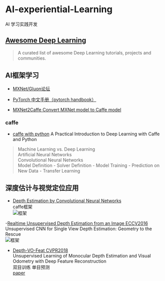 # AI-experiential-Learning
AI 学习实践开发


## [Awesome Deep Learning](https://github.com/ChristosChristofidis/awesome-deep-learning)  
> A curated list of awesome Deep Learning tutorials, projects and communities.  


## AI框架学习

- [MXNet/Gluon论坛](https://discuss.gluon.ai/) 

- [PyTorch 中文手册（pytorch handbook）](https://github.com/zergtant/pytorch-handbook)

- [MXNet2Caffe  Convert MXNet model to Caffe model](https://github.com/cypw/MXNet2Caffe)

### caffe

- [caffe with python](http://adilmoujahid.com/posts/2016/06/introduction-deep-learning-python-caffe/)
A Practical Introduction to Deep Learning with Caffe and Python
>Machine Learning vs. Deep Learning  
 Artificial Neural Networks  
 Convolutional Neural Networks   
 Model Definition - Solver Definition - Model Training - Prediction on New Data  - Transfer Learning  


 
## 深度估计与视觉定位应用

- [Depth Estimation by Convolutional Neural Networks](https://github.com/janivanecky/Depth-Estimation)  
 caffe框架  
![框架](https://github.com/janivanecky/Depth-Estimation/blob/master/pics/arch.png)



-[Realtime Unsupervised Depth Estimation from an Image  ECCV2016](https://github.com/Ravi-Garg/Unsupervised_Depth_Estimation)  
Unsupervised CNN for Single View Depth Estimation: Geometry to the Rescue  
![框架](https://github.com/Ravi-Garg/Unsupervised_Depth_Estimation/blob/master/idea.png)

- [Depth-VO-Feat  CVPR2018](https://github.com/Huangying-Zhan/Depth-VO-Feat)  
Unsupervised Learning of Monocular Depth Estimation and Visual Odometry with Deep Feature Reconstruction    
双目训练 单目预测    
[paper](https://arxiv.org/pdf/1803.03893.pdf)  

